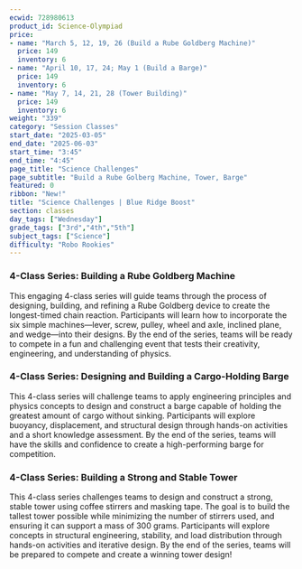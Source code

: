 ```yaml
---
ecwid: 728980613
product_id: Science-Olympiad
price:
- name: "March 5, 12, 19, 26 (Build a Rube Goldberg Machine)"
  price: 149
  inventory: 6
- name: "April 10, 17, 24; May 1 (Build a Barge)"
  price: 149
  inventory: 6
- name: "May 7, 14, 21, 28 (Tower Building)"
  price: 149
  inventory: 6
weight: "339"
category: "Session Classes"
start_date: "2025-03-05"
end_date: "2025-06-03"
start_time: "3:45"
end_time: "4:45"
page_title: "Science Challenges"
page_subtitle: "Build a Rube Golberg Machine, Tower, Barge"
featured: 0
ribbon: "New!"
title: "Science Challenges | Blue Ridge Boost"
section: classes
day_tags: ["Wednesday"]
grade_tags: ["3rd","4th","5th"]
subject_tags: ["Science"]
difficulty: "Robo Rookies"
---
```

<h3>4-Class Series: Building a Rube Goldberg Machine</h3> <p>This engaging 4-class series will guide teams through the process of designing, building, and refining a Rube Goldberg device to create the longest-timed chain reaction. Participants will learn how to incorporate the six simple machines—lever, screw, pulley, wheel and axle, inclined plane, and wedge—into their designs. By the end of the series, teams will be ready to compete in a fun and challenging event that tests their creativity, engineering, and understanding of physics.</p><h3>4-Class Series: Designing and Building a Cargo-Holding Barge</h3> <p>This 4-class series will challenge teams to apply engineering principles and physics concepts to design and construct a barge capable of holding the greatest amount of cargo without sinking. Participants will explore buoyancy, displacement, and structural design through hands-on activities and a short knowledge assessment. By the end of the series, teams will have the skills and confidence to create a high-performing barge for competition.</p><h3>4-Class Series: Building a Strong and Stable Tower</h3> <p>This 4-class series challenges teams to design and construct a strong, stable tower using coffee stirrers and masking tape. The goal is to build the tallest tower possible while minimizing the number of stirrers used, and ensuring it can support a mass of 300 grams. Participants will explore concepts in structural engineering, stability, and load distribution through hands-on activities and iterative design. By the end of the series, teams will be prepared to compete and create a winning tower design!</p>
